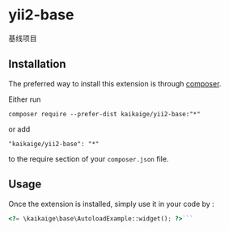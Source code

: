 yii2-base
=========
基线项目

Installation
------------

The preferred way to install this extension is through [composer](http://getcomposer.org/download/).

Either run

```
composer require --prefer-dist kaikaige/yii2-base:"*"
```

or add

```
"kaikaige/yii2-base": "*"
```

to the require section of your `composer.json` file.


Usage
-----

Once the extension is installed, simply use it in your code by  :

```php
<?= \kaikaige\base\AutoloadExample::widget(); ?>```